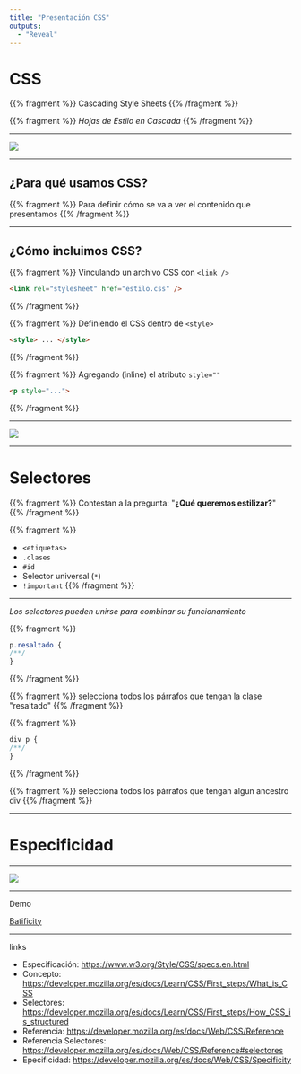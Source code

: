 ```yaml
---
title: "Presentación CSS"
outputs:
  - "Reveal"
---
```


# CSS

{{% fragment %}}
Cascading Style Sheets
{{% /fragment %}}

{{% fragment %}}
*Hojas de Estilo en Cascada*
{{% /fragment %}}

---

![](/img/css-peter.gif)

---

## ¿Para qué usamos CSS?

{{% fragment %}}
Para definir cómo se va a ver el contenido que presentamos
{{% /fragment %}}

---

## ¿Cómo incluimos CSS?

{{% fragment %}}
Vinculando un archivo CSS con `<link />`

```html
<link rel="stylesheet" href="estilo.css" />
```
{{% /fragment %}}

{{% fragment %}}
Definiendo el CSS dentro de `<style>`

```html
<style> ... </style>
```
{{% /fragment %}}

{{% fragment %}}
Agregando (inline) el atributo `style=""`

```html
<p style="...">
```
{{% /fragment %}}

---

![](/img/regla-css.png)

---

# Selectores

{{% fragment %}}
Contestan a la pregunta: "**¿Qué queremos estilizar?**"
{{% /fragment %}}

{{% fragment %}}
- `<etiquetas>`
- `.clases`
- `#id`
- Selector universal (`*`)
- `!important`
{{% /fragment %}}

---

*Los selectores pueden unirse para combinar su funcionamiento*

{{% fragment %}}

```css
p.resaltado {
/**/
}
```

{{% /fragment %}}

{{% fragment %}}
selecciona todos los párrafos que tengan la clase "resaltado"
{{% /fragment %}}

{{% fragment %}}
```css
div p {
/**/
}
```

{{% /fragment %}}

{{% fragment %}}
selecciona todos los párrafos que tengan algun ancestro div
{{% /fragment %}}


---

# Especificidad

---

![](/img/specificity.png)

--- 

Demo

[Batificity](http://batificity.com/)

---

links

- Especificación: https://www.w3.org/Style/CSS/specs.en.html
- Concepto: https://developer.mozilla.org/es/docs/Learn/CSS/First_steps/What_is_CSS
- Selectores: https://developer.mozilla.org/es/docs/Learn/CSS/First_steps/How_CSS_is_structured
- Referencia: https://developer.mozilla.org/es/docs/Web/CSS/Reference
- Referencia Selectores: https://developer.mozilla.org/es/docs/Web/CSS/Reference#selectores
- Epecificidad: https://developer.mozilla.org/es/docs/Web/CSS/Specificity
